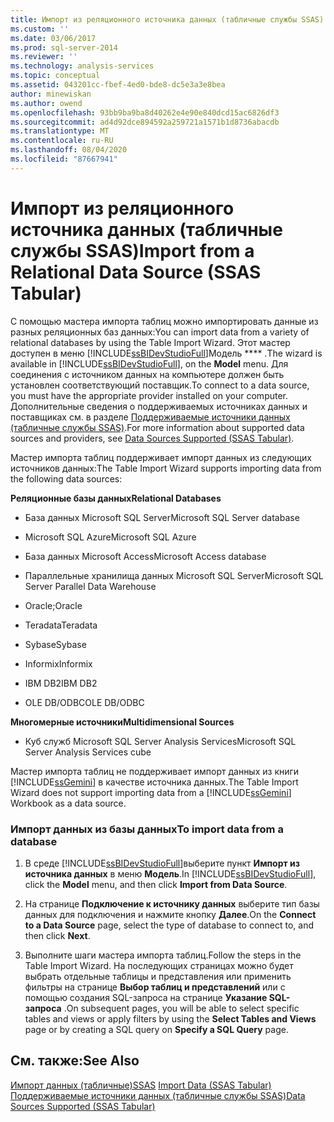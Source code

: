 ```yaml
---
title: Импорт из реляционного источника данных (табличные службы SSAS) | Документация Майкрософт
ms.custom: ''
ms.date: 03/06/2017
ms.prod: sql-server-2014
ms.reviewer: ''
ms.technology: analysis-services
ms.topic: conceptual
ms.assetid: 043201cc-fbef-4ed0-bde8-dc5e3a3e8bea
author: minewiskan
ms.author: owend
ms.openlocfilehash: 93bb9ba9ba8d40262e4e90e840dcd15ac6826df3
ms.sourcegitcommit: ad4d92dce894592a259721a1571b1d8736abacdb
ms.translationtype: MT
ms.contentlocale: ru-RU
ms.lasthandoff: 08/04/2020
ms.locfileid: "87667941"
---
```

# <a name="import-from-a-relational-data-source-ssas-tabular"></a><span data-ttu-id="8fb16-102">Импорт из реляционного источника данных (табличные службы SSAS)</span><span class="sxs-lookup"><span data-stu-id="8fb16-102">Import from a Relational Data Source (SSAS Tabular)</span></span>
  <span data-ttu-id="8fb16-103">С помощью мастера импорта таблиц можно импортировать данные из разных реляционных баз данных:</span><span class="sxs-lookup"><span data-stu-id="8fb16-103">You can import data from a variety of relational databases by using the Table Import Wizard.</span></span> <span data-ttu-id="8fb16-104">Этот мастер доступен в меню [!INCLUDE[ssBIDevStudioFull](../includes/ssbidevstudiofull-md.md)]Модель \*\*\*\* .</span><span class="sxs-lookup"><span data-stu-id="8fb16-104">The wizard is available in [!INCLUDE[ssBIDevStudioFull](../includes/ssbidevstudiofull-md.md)], on the **Model** menu.</span></span> <span data-ttu-id="8fb16-105">Для соединения с источником данных на компьютере должен быть установлен соответствующий поставщик.</span><span class="sxs-lookup"><span data-stu-id="8fb16-105">To connect to a data source, you must have the appropriate provider installed on your computer.</span></span> <span data-ttu-id="8fb16-106">Дополнительные сведения о поддерживаемых источниках данных и поставщиках см. в разделе [Поддерживаемые источники данных (табличные службы SSAS)](tabular-models/data-sources-supported-ssas-tabular.md).</span><span class="sxs-lookup"><span data-stu-id="8fb16-106">For more information about supported data sources and providers, see [Data Sources Supported &#40;SSAS Tabular&#41;](tabular-models/data-sources-supported-ssas-tabular.md).</span></span>  
  
 <span data-ttu-id="8fb16-107">Мастер импорта таблиц поддерживает импорт данных из следующих источников данных:</span><span class="sxs-lookup"><span data-stu-id="8fb16-107">The Table Import Wizard supports importing data from the following data sources:</span></span>  
  
 <span data-ttu-id="8fb16-108">**Реляционные базы данных**</span><span class="sxs-lookup"><span data-stu-id="8fb16-108">**Relational Databases**</span></span>  
  
-   <span data-ttu-id="8fb16-109">База данных Microsoft SQL Server</span><span class="sxs-lookup"><span data-stu-id="8fb16-109">Microsoft SQL Server database</span></span>  
  
-   <span data-ttu-id="8fb16-110">Microsoft SQL Azure</span><span class="sxs-lookup"><span data-stu-id="8fb16-110">Microsoft SQL Azure</span></span>  
  
-   <span data-ttu-id="8fb16-111">База данных Microsoft Access</span><span class="sxs-lookup"><span data-stu-id="8fb16-111">Microsoft Access database</span></span>  
  
-   <span data-ttu-id="8fb16-112">Параллельные хранилища данных Microsoft SQL Server</span><span class="sxs-lookup"><span data-stu-id="8fb16-112">Microsoft SQL Server Parallel Data Warehouse</span></span>  
  
-   <span data-ttu-id="8fb16-113">Oracle;</span><span class="sxs-lookup"><span data-stu-id="8fb16-113">Oracle</span></span>  
  
-   <span data-ttu-id="8fb16-114">Teradata</span><span class="sxs-lookup"><span data-stu-id="8fb16-114">Teradata</span></span>  
  
-   <span data-ttu-id="8fb16-115">Sybase</span><span class="sxs-lookup"><span data-stu-id="8fb16-115">Sybase</span></span>  
  
-   <span data-ttu-id="8fb16-116">Informix</span><span class="sxs-lookup"><span data-stu-id="8fb16-116">Informix</span></span>  
  
-   <span data-ttu-id="8fb16-117">IBM DB2</span><span class="sxs-lookup"><span data-stu-id="8fb16-117">IBM DB2</span></span>  
  
-   <span data-ttu-id="8fb16-118">OLE DB/ODBC</span><span class="sxs-lookup"><span data-stu-id="8fb16-118">OLE DB/ODBC</span></span>  
  
 <span data-ttu-id="8fb16-119">**Многомерные источники**</span><span class="sxs-lookup"><span data-stu-id="8fb16-119">**Multidimensional Sources**</span></span>  
  
-   <span data-ttu-id="8fb16-120">Куб служб Microsoft SQL Server Analysis Services</span><span class="sxs-lookup"><span data-stu-id="8fb16-120">Microsoft SQL Server Analysis Services cube</span></span>  
  
 <span data-ttu-id="8fb16-121">Мастер импорта таблиц не поддерживает импорт данных из книги [!INCLUDE[ssGemini](../includes/ssgemini-md.md)] в качестве источника данных.</span><span class="sxs-lookup"><span data-stu-id="8fb16-121">The Table Import Wizard does not support importing data from a [!INCLUDE[ssGemini](../includes/ssgemini-md.md)] Workbook as a data source.</span></span>  
  
### <a name="to-import-data-from-a-database"></a><span data-ttu-id="8fb16-122">Импорт данных из базы данных</span><span class="sxs-lookup"><span data-stu-id="8fb16-122">To import data from a database</span></span>  
  
1.  <span data-ttu-id="8fb16-123">В среде [!INCLUDE[ssBIDevStudioFull](../includes/ssbidevstudiofull-md.md)]выберите пункт **Импорт из источника данных** в меню **Модель**.</span><span class="sxs-lookup"><span data-stu-id="8fb16-123">In [!INCLUDE[ssBIDevStudioFull](../includes/ssbidevstudiofull-md.md)], click the **Model** menu, and then click **Import from Data Source**.</span></span>  
  
2.  <span data-ttu-id="8fb16-124">На странице **Подключение к источнику данных** выберите тип базы данных для подключения и нажмите кнопку **Далее**.</span><span class="sxs-lookup"><span data-stu-id="8fb16-124">On the **Connect to a Data Source** page, select the type of database to connect to, and then click **Next**.</span></span>  
  
3.  <span data-ttu-id="8fb16-125">Выполните шаги мастера импорта таблиц.</span><span class="sxs-lookup"><span data-stu-id="8fb16-125">Follow the steps in the Table Import Wizard.</span></span> <span data-ttu-id="8fb16-126">На последующих страницах можно будет выбрать отдельные таблицы и представления или применить фильтры на странице **Выбор таблиц и представлений** или с помощью создания SQL-запроса на странице **Указание SQL-запроса** .</span><span class="sxs-lookup"><span data-stu-id="8fb16-126">On subsequent pages, you will be able to select specific tables and views or apply filters by using the **Select Tables and Views** page or by creating a SQL query on **Specify a SQL Query** page.</span></span>  
  
## <a name="see-also"></a><span data-ttu-id="8fb16-127">См. также:</span><span class="sxs-lookup"><span data-stu-id="8fb16-127">See Also</span></span>  
 <span data-ttu-id="8fb16-128">[Импорт данных &#40;табличные&#41;SSAS](import-data-ssas-tabular.md) </span><span class="sxs-lookup"><span data-stu-id="8fb16-128">[Import Data &#40;SSAS Tabular&#41;](import-data-ssas-tabular.md) </span></span>  
 [<span data-ttu-id="8fb16-129">Поддерживаемые источники данных (табличные службы SSAS)</span><span class="sxs-lookup"><span data-stu-id="8fb16-129">Data Sources Supported &#40;SSAS Tabular&#41;</span></span>](tabular-models/data-sources-supported-ssas-tabular.md)  
  
  
